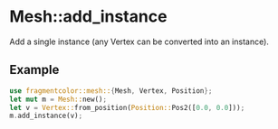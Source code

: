# Mesh::add_instance

Add a single instance (any Vertex can be converted into an instance).

## Example

```rust
use fragmentcolor::mesh::{Mesh, Vertex, Position};
let mut m = Mesh::new();
let v = Vertex::from_position(Position::Pos2([0.0, 0.0]));
m.add_instance(v);
```